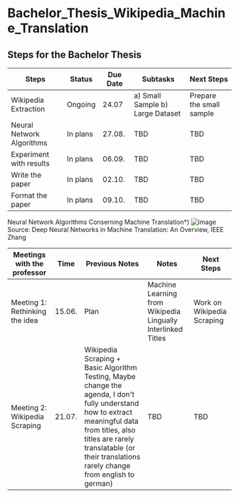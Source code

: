 ﻿# Bachelor_Thesis_Wikipedia_Machine_Translation


## Steps for the Bachelor Thesis


| Steps  | Status   | Due Date | Subtasks | Next Steps |
|------|-------|-----|-----|-----|
| Wikipedia Extraction | Ongoing  | 24.07 | a) Small Sample b) Large Dataset | Prepare the small sample |
| Neural Network Algorithms   | In plans | 27.08. | TBD | TBD |
| Experiment with results   | In plans  | 06.09. | TBD | TBD |
| Write the paper | In plans  | 02.10. | TBD | TBD |
| Format the paper | In plans  | 09.10. | TBD | TBD |

Neural Network Algorithms Conserning Machine Translation*)
![image](https://user-images.githubusercontent.com/93585354/175116462-5ae377e1-7cb2-4d77-9726-5dd117537ce3.png)
Source: Deep Neural Networks in Machine Translation: An Overview, IEEE Zhang

| Meetings with the professor  | Time | Previous Notes | Notes | Next Steps |
|------|-------|-----|-----|-----|
| Meeting 1: Rethinking the idea | 15.06.  | Plan | Machine Learning from Wikipedia Lingually Interlinked Titles | Work on Wikipedia Scraping |
| Meeting 2: Wikipedia Scraping | 21.07. | Wikipedia Scraping + Basic Algorithm Testing, Maybe change the agenda, I don't fully understand how to extract meaningful data from titles, also titles are rarely translatable (or their translations rarely change from english to german) | TBD | TBD |
